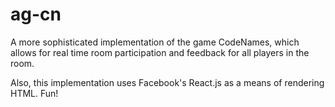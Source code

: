 # ag-cn

A more sophisticated implementation of the game CodeNames, which allows for
real time room participation and feedback for all players in the room.

Also, this implementation uses Facebook's React.js as a means of rendering
HTML. Fun!

